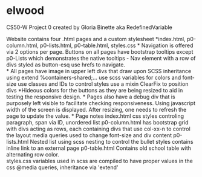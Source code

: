 # elwood
CS50-W Project 0 created by Gloria Binette aka RedefinedVariable

Website contains four .html pages and a custom stylesheet 
	*index.html, p0-column.html, p0-lists.html, p0-table.html, styles.css
	* Navigation is offered via 2 options per page. Buttons on all pages have bootstrap tooltips except p0-Lists which demonstrates the native tooltips
	  - Nav element with a row of divs styled as button-esq use hrefs to navigate.        
	* All pages have 
		image in upper left
		divs that draw upon SCSS inheritance using extend %containers-shared;... 
		use scss variables for colors and font-size
		use classes and IDs to control styles
		use a mixin ClearFix to position divs
		*Hideous colors for the buttons as they are being resized to aid in testing the responsive design.
	* Pages also have a debug div that is purposely left visible to facilitate checking responsiveness. 
		Using javascript width of the screen is displayed. After resizing, one needs to refresh the page to update the value.
	* Page notes
		index.html 
			css styles controling paragraph, span via ID, unordered list 
		p0-column.html
			has bootstrap grid with divs acting as rows, each containing divs that use col-xx-n to control the layout
			media queries used to change font-size and div content
		p0-lists.html
			Nested list using scss nesting to control the bullet styles	
			contains inline link to an external page
		p0-table.html
			Contains old school table with alternating row color.	
		styles.css 
			variables used in scss are compiled to have proper values in the css
			@media queries, inheritance via 'extend'
